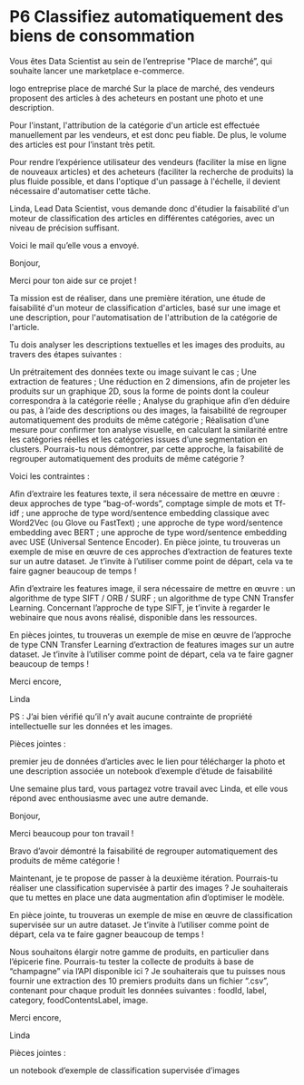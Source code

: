 # P6 Classifiez automatiquement des biens de consommation
Vous êtes Data Scientist au sein de l’entreprise "Place de marché”, qui souhaite lancer une marketplace e-commerce.

logo entreprise place de marché
Sur la place de marché, des vendeurs proposent des articles à des acheteurs en postant une photo et une description.

Pour l'instant, l'attribution de la catégorie d'un article est effectuée manuellement par les vendeurs, et est donc peu fiable. De plus, le volume des articles est pour l’instant très petit.

Pour rendre l’expérience utilisateur des vendeurs (faciliter la mise en ligne de nouveaux articles) et des acheteurs (faciliter la recherche de produits) la plus fluide possible, et dans l'optique d'un passage à l'échelle, il devient nécessaire d'automatiser cette tâche.

Linda, Lead Data Scientist, vous demande donc d'étudier la faisabilité d'un moteur de classification des articles en différentes catégories, avec un niveau de précision suffisant.

Voici le mail qu’elle vous a envoyé.

 

Bonjour, 

Merci pour ton aide sur ce projet !

Ta mission est de réaliser, dans une première itération, une étude de faisabilité d'un moteur de classification d'articles, basé sur une image et une description, pour l'automatisation de l'attribution de la catégorie de l'article.

Tu dois analyser les descriptions textuelles et les images des produits, au travers des étapes suivantes : 

Un prétraitement des données texte ou image suivant le cas ;
Une extraction de features ;
Une réduction en 2 dimensions, afin de projeter les produits sur un graphique 2D, sous la forme de points dont la couleur correspondra à la catégorie réelle ;
Analyse du graphique afin d’en déduire ou pas, à l’aide des descriptions ou des images, la faisabilité de regrouper automatiquement des produits de même catégorie ;
Réalisation d’une mesure pour confirmer ton analyse visuelle, en calculant la similarité entre les catégories réelles et les catégories issues d’une segmentation en clusters.
Pourrais-tu nous démontrer, par cette approche, la faisabilité de regrouper automatiquement des produits de même catégorie ?

Voici les contraintes : 

Afin d’extraire les features texte, il sera nécessaire de mettre en œuvre : 
deux approches de type “bag-of-words”, comptage simple de mots et Tf-idf ;
une approche de type word/sentence embedding classique avec Word2Vec (ou Glove ou FastText) ;
une approche de type word/sentence embedding avec BERT ;
une approche de type word/sentence embedding avec USE (Universal Sentence Encoder). 
En pièce jointe, tu trouveras un exemple de mise en œuvre de ces approches d’extraction de features texte sur un autre dataset. Je t’invite à l’utiliser comme point de départ, cela va te faire gagner beaucoup de temps !

Afin d’extraire les features image, il sera nécessaire de mettre en œuvre :
un algorithme de type SIFT / ORB / SURF ;
un algorithme de type CNN Transfer Learning.
Concernant l’approche de type SIFT, je t’invite à regarder le webinaire que nous avons réalisé, disponible dans les ressources.

En pièces jointes, tu trouveras un exemple de mise en œuvre de l’approche de type CNN Transfer Learning d’extraction de features images sur un autre dataset. Je t’invite à l’utiliser comme point de départ, cela va te faire gagner beaucoup de temps !

Merci encore, 

Linda

PS : J’ai bien vérifié qu’il n’y avait aucune contrainte de propriété intellectuelle sur les données et les images.

Pièces jointes : 

premier jeu de données d’articles avec le lien pour télécharger la photo et une description associée
un notebook d’exemple d’étude de faisabilité


Une semaine plus tard, vous partagez votre travail avec Linda, et elle vous répond avec enthousiasme avec une autre demande.

Bonjour,

Merci beaucoup pour ton travail !

Bravo d’avoir démontré la faisabilité de regrouper automatiquement des produits de même catégorie ! 

Maintenant, je te propose de passer à la deuxième itération. Pourrais-tu réaliser une classification supervisée à partir des images ? Je souhaiterais que tu mettes en place une data augmentation afin d’optimiser le modèle.

En pièce jointe, tu trouveras un exemple de mise en œuvre de classification supervisée sur un autre dataset. Je t’invite à l’utiliser comme point de départ, cela va te faire gagner beaucoup de temps !

Nous souhaitons élargir notre gamme de produits, en particulier dans l’épicerie fine. Pourrais-tu tester la collecte de produits à base de “champagne” via l’API disponible ici ? Je souhaiterais que tu puisses nous fournir une extraction des 10 premiers produits dans un fichier “.csv”, contenant pour chaque produit les données suivantes : foodId, label, category, foodContentsLabel, image.

Merci encore, 

Linda

Pièces jointes : 

un notebook d’exemple de classification supervisée d’images
